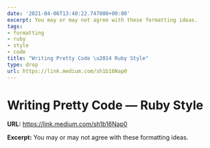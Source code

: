 ```yaml
---
date: '2021-04-06T13:40:22.747000+00:00'
excerpt: You may or may not agree with these formatting ideas.
tags:
- formatting
- ruby
- style
- code
title: "Writing Pretty Code \u2014 Ruby Style"
type: drop
url: https://link.medium.com/sh1b16Nap0
---
```


# Writing Pretty Code — Ruby Style

**URL:** https://link.medium.com/sh1b16Nap0

**Excerpt:** You may or may not agree with these formatting ideas.
